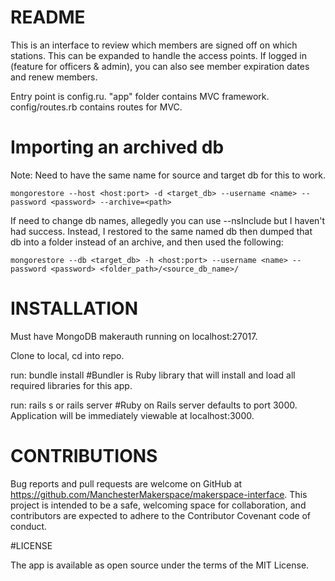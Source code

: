 # README
This is an interface to review which members are signed off on which stations.  This can be expanded to handle the access points.  If logged in (feature for officers & admin), you can also see member expiration dates and renew members.  

Entry point is config.ru.
"app" folder contains MVC framework.
config/routes.rb contains routes for MVC.

# Importing an archived db
Note: Need to have the same name for source and target db for this to work.

```
mongorestore --host <host:port> -d <target_db> --username <name> --password <password> --archive=<path>
```
If need to change db names, allegedly you can use --nsInclude but I haven't had success.  Instead, I restored to the same named db then dumped that db into a folder instead of an archive, and then used the following:
```
mongorestore --db <target_db> -h <host:port> --username <name> --password <password> <folder_path>/<source_db_name>/

```

# INSTALLATION
Must have MongoDB makerauth running on localhost:27017.

Clone to local, cd into repo.

run: bundle install  #Bundler is Ruby library that will install and load all required libraries for this app.

run: rails s or rails server #Ruby on Rails server defaults to port 3000. Application will be immediately viewable at localhost:3000.

# CONTRIBUTIONS

Bug reports and pull requests are welcome on GitHub at https://github.com/ManchesterMakerspace/makerspace-interface. This project is intended to be a safe, welcoming space for collaboration, and contributors are expected to adhere to the Contributor Covenant code of conduct.

#LICENSE

The app is available as open source under the terms of the MIT License.
